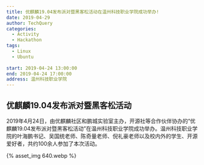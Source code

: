 ```yaml
---
title: 优麒麟19.04发布派对暨黑客松活动在温州科技职业学院成功举办!
date: 2019-04-29
author: TechQuery
categories:
  - Activity
  - Hackathon
tags:
  - Linux
  - Ubuntu
  
start: 2019-04-24 13:00:00
end: 2019-04-24 17:00:00
address: 温州科技职业学院
---
```


## 优麒麟19.04发布派对暨黑客松活动

2019年4月24日，由优麒麟社区和鹏城实验室主办，开源社等合作伙伴协办的“优麒麟19.04发布派对暨黑客松活动”在温州科技职业学院成功举办。温州科技职业学院的叶海鹏书记、吴国统老师、陈奇量老师、倪礼豪老师以及校内外的学生、开源爱好者，共约100余人参加了本次活动。

{% asset_img 640.webp %}
